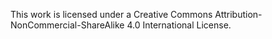 This work is licensed under a Creative Commons Attribution-NonCommercial-ShareAlike 4.0
International License.
